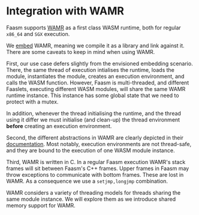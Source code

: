 # Integration with WAMR

Faasm supports [WAMR](https://github.com/bytecodealliance/wasm-micro-runtime) as
a first class WASM runtime, both for regular `x86_64` and `SGX` execution.

We [embed](https://github.com/bytecodealliance/wasm-micro-runtime/blob/main/doc/embed_wamr.md)
WAMR, meaning we compile it as a library and link against it. There are some
caveats to keep in mind when using WAMR.

First, our use case defers slightly from the envisioned embedding scenario.
There, the same thread of execution intialises the runtime, loads the module,
instantiates the module, creates an execution environment, and calls the WASM
function. However, Faasm is multi-threaded, and different Faaslets, executing
different WASM modules, will share the same WAMR runtime instance. This
instance has some global state that we need to protect with a mutex.

In addition, whenever the thread initialising the runtime, and the thread using
it differ we must initialise (and clean-up) the thread environment **before**
creating an execution environment.

Second, the different abstractions in WAMR are clearly depicted in their
[documentation](https://bytecodealliance.github.io/wamr.dev/blog/the-wamr-memory-model/).
Most notably, execution environments are not thread-safe, and they are bound to
the execution of one WASM module instance.

Third, WAMR is written in C. In a regular Faasm execution WAMR's stack frames
will sit between Faasm's C++ frames. Upper frames in Faasm may throw exceptions
to communicate with bottom frames. These are lost in WAMR. As a consequence
we use a `setjmp,longjmp` combination.

WAMR considers a variety of threading models for threads sharing the same
module instance. We will explore them as we introduce shared memory support for
WAMR.
